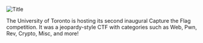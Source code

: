 ![Title](https://miro.medium.com/v2/resize:fit:720/format:webp/1*foVUpXMX0SAbfUb3SraWkA.png)

The University of Toronto is hosting its second inaugural Capture the Flag competition. It was a jeopardy-style CTF with categories such as Web, Pwn, Rev, Crypto, Misc, and more!
